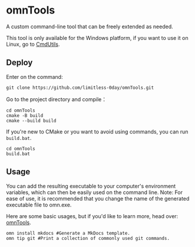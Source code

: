 # omnTools

A custom command-line tool that can be freely extended as needed.

This tool is only available for the Windows platform, if you want to use it on Linux, go to [CmdUtils](https://github.com/lmliheng/CmdUtils).

## Deploy

Enter on the command:

```shell
git clone https://github.com/limitless-0day/omnTools.git
```

Go to the project directory and compile：

```shell
cd omnTools
cmake -B build
cmake --build build
```

If you're new to CMake or you want to avoid using commands, you can run `build.bat`.

```shell
cd omnTools
build.bat
```

## Usage

You can add the resulting executable to your computer's environment variables, which can then be easily used on the command line. Note: For ease of use, it is recommended that you change the name of the generated executable file to omn.exe.

Here are some basic usages, but if you'd like to learn more, head over: [omnTools](https://omn.agsn.site).

```shell
omn install mkdocs #Generate a MkDocs template.
omn tip git #Print a collection of commonly used git commands.
```
